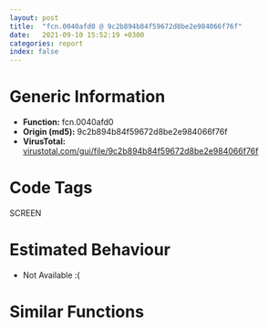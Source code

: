 ```yaml
---
layout: post
title:  "fcn.0040afd0 @ 9c2b894b84f59672d8be2e984066f76f"
date:   2021-09-10 15:52:19 +0300
categories: report
index: false
---
```


# Generic Information
- **Function:** fcn.0040afd0
- **Origin (md5):** 9c2b894b84f59672d8be2e984066f76f
- **VirusTotal:** [virustotal.com/gui/file/9c2b894b84f59672d8be2e984066f76f][virustotal_ref]

# Code Tags
<span class="tag" id="SCREEN">SCREEN</span>


# Estimated Behaviour
<ul><li class="bhv-desc" id="na">Not Available :(</li></ul>

# Similar Functions
<script type="text/javascript" src="https://www.gstatic.com/charts/loader.js"></script>
<script type="text/javascript">

    google.charts.load('current', {'packages':['corechart']});
    google.charts.setOnLoadCallback(drawChart);

    function drawChart() {
    var data = new google.visualization.DataTable();
        data.addColumn('number', 'X');
        data.addColumn('number', 'Y');
        data.addColumn({type: 'string', role: 'tooltip', 'p': {'html': true}});
        data.addColumn({'type': 'string', 'role': 'style'});
        
        data.addRows([
    [0, 0, '<b><a href="/report/fcn.0040afd0@9c2b894b84f59672d8be2e984066f76f">fcn.0040afd0</a><br>@9c2b894b84f59672d8be2e984066f76f</b><br>', 'point { fill-color: #e0440e; }'],

        ]);

    var options = {
        title: 'Similarity Plot',
        legend: 'none',
        colors: ['#dedbd9', '#e6693e', '#ec8f6e', '#f3b49f', '#f6c7b6'],
        tooltip: {isHtml: true, trigger: 'both'},
        explorer: {
        actions: ["dragToZoom", "rightClickToReset"],
        },
        chartArea: {
        width: '80%',
        height: '80%'
        },
        width: '100%',
        height: '100%'
    };

    var chart = new google.visualization.ScatterChart(document.getElementById('chart_div'));

    chart.draw(data, options);
    }
    
</script>


<div id="chart_div" style="width: 100%px; height: 100%;"></div>

# Disassembled Code
{% highlight nasm %}

push ebp
mov ebp, esp
push 0xffffffffffffffff
push 0x575540
mov eax, dword
push eax
sub esp, 0x50
mov eax, dword[0x5d9004]
xor eax, ebp
mov dword[ebp-0x10], eax
push esi
push edi
push eax
lea eax, [ebp-0xc]
mov dword
mov edi, ecx
mov dword[ebp-0x58], edi
mov dword[ebp-4], 0
lea ecx, [ebp-0x14]
push 0x5b8294
mov dword[ebp-0x14], 0
call fcn.00404510
mov byte[ebp-4], 1
lea ecx, [ebp-0x24]
push 0x5b8294
mov dword[ebp-0x24], 0
call fcn.00404510
mov byte[ebp-4], 2
mov edx, 0x5b8be4
mov eax, dword[ebp+8]
mov ecx, eax
mov si, word[ecx]
cmp si, word[edx]
jne off.b150
test si, si
je off.b146
mov si, word[ecx+2]
cmp si, word[edx+2]
jne off.b150
add ecx, 4
add edx, 4
test si, si
jne off.b112
xor ecx, ecx
jmp off.b155
sbb ecx, ecx
or ecx, 1
test ecx, ecx
sete cl
or esi, 0xffffffff
test cl, cl
je off.b187
push 0x13
push 0x5b8d40
lea ecx, [ebp-0x14]
call fcn.004092f0
jmp off.b988
mov ecx, str.del_over
mov dx, word[eax]
cmp dx, word[ecx]
jne off.b230
test dx, dx
je off.b226
mov dx, word[eax+2]
cmp dx, word[ecx+2]
jne off.b230
add eax, 4
add ecx, 4
test dx, dx
jne off.b192
xor eax, eax
jmp off.b235
sbb eax, eax
or eax, 1
test eax, eax
sete al
test al, al
je off.b264
push 0x28
push 0x5b8d68
lea ecx, [ebp-0x14]
call fcn.004092f0
jmp off.b988
lea eax, [ebp+8]
push str.conn
push eax
call fcn.00405f30
add esp, 8
test al, al
je off.b305
push 0x14
push 0x5b8dbc
lea ecx, [ebp-0x14]
call fcn.004092f0
jmp off.b988
lea eax, [ebp+8]
push str.conn_over
push eax
call fcn.00405f30
add esp, 8
test al, al
je off.b344
push 0x5b8de8
lea ecx, [ebp-0x14]
call fcn.00409140
jmp off.b988
push 1
lea ecx, [edi+0x210]
call fcn.0041bf0a
xorps xmm0, xmm0
mov dword[ebp-0x28], 0
lea ecx, [ebp-0x38]
movups xmmword[ebp-0x38], xmm0
call fcn.0042ecf9
push ecx
mov byte[ebp-4], 3
mov ecx, esp
mov dword[ebp-0x4c], esp
xor edi, edi
push str.ENC_DOCUMENTS_YN
mov dword[ebp-0x20], edi
call fcn.00404510
push ecx
mov ecx, esp
mov byte[ebp-4], 4
push str.MALWARE_OPTION
call fcn.00404510
lea ecx, [ebp-0x20]
mov byte[ebp-4], 3
call fcn.00406b30
lea eax, [ebp-0x20]
mov byte[ebp-4], 5
push 0x5b8294
push eax
mov dword[ebp-0x54], 1
call fcn.00405f30
add esp, 0x10
test al, al
jne off.b482
mov edx, 0x5b8e48
lea ecx, [ebp-0x20]
call fcn.00405a30
test al, al
je off.b489
mov dword[ebp-0x54], 0
push ecx
mov ecx, esp
mov dword[ebp-0x4c], esp
push str.ENC_DESKTOP_YN
mov dword[ebp-0x1c], 0
call fcn.00404510
push ecx
mov ecx, esp
mov byte[ebp-4], 6
push str.MALWARE_OPTION
call fcn.00404510
lea ecx, [ebp-0x1c]
mov byte[ebp-4], 5
call fcn.00406b30
lea eax, [ebp-0x1c]
mov byte[ebp-4], 7
push 0x5b8294
push eax
mov dword[ebp-0x50], 1
call fcn.00405f30
add esp, 0x10
test al, al
jne off.b590
mov edx, 0x5b8e48
lea ecx, [ebp-0x1c]
call fcn.00405a30
test al, al
je off.b597
mov dword[ebp-0x50], 0
push ecx
mov ecx, esp
mov dword[ebp-0x4c], esp
push str.ENC_DOWNLOAD_YN
mov dword[ebp-0x18], 0
call fcn.00404510
push ecx
mov ecx, esp
mov byte[ebp-4], 8
push str.MALWARE_OPTION
call fcn.00404510
lea ecx, [ebp-0x18]
mov byte[ebp-4], 7
call fcn.00406b30
lea eax, [ebp-0x18]
mov byte[ebp-4], 9
push 0x5b8294
push eax
mov dword[ebp-0x4c], 1
call fcn.00405f30
add esp, 0x10
test al, al
jne off.b698
mov edx, 0x5b8e48
lea ecx, [ebp-0x18]
call fcn.00405a30
test al, al
je off.b705
mov dword[ebp-0x4c], 0
cmp dword[ebp-0x54], 1
jne off.b732
push 0x5b8e4c
push dword[ebp-0x30]
lea ecx, [ebp-0x38]
call fcn.0042f017
mov edi, 1
cmp dword[ebp-0x50], 1
jne off.b755
push 0x5b8e54
push dword[ebp-0x30]
lea ecx, [ebp-0x38]
call fcn.0042f017
inc edi
cmp dword[ebp-0x4c], 1
jne off.b778
push 0x5b8e60
push dword[ebp-0x30]
lea ecx, [ebp-0x38]
call fcn.0042f017
inc edi
lea ecx, [ebp-0x14]
test edi, edi
je off.b873
push 0x5b8e6c
call fcn.00405be0
xor esi, esi
test edi, edi
je off.b850
test esi, esi
js off.b868
cmp esi, dword[ebp-0x30]
jge off.b868
mov eax, dword[ebp-0x34]
lea ecx, [ebp-0x14]
mov eax, dword[eax+esi*4]
push dword[eax-0xc]
push eax
call fcn.004092f0
inc esi
cmp esi, edi
je off.b850
push 0x5b8e70
lea ecx, [ebp-0x14]
call fcn.0040b710
cmp esi, edi
jl off.b801
push 0x5b8e78
lea ecx, [ebp-0x14]
call fcn.0040b710
or esi, 0xffffffff
jmp off.b883
call fcn.0040f785
push 0x5b8ef0
call fcn.004044c0
mov byte[ebp-4], 7
mov eax, esi
mov edx, dword[ebp-0x18]
add edx, 0xfffffff0
lock xadd
dec eax
test eax, eax
jg off.b913
mov ecx, dword[edx]
push edx
mov eax, dword[ecx]
call dword[eax+4]
mov byte[ebp-4], 5
mov eax, esi
mov edx, dword[ebp-0x1c]
add edx, 0xfffffff0
lock xadd
dec eax
test eax, eax
jg off.b943
mov ecx, dword[edx]
push edx
mov eax, dword[ecx]
call dword[eax+4]
mov byte[ebp-4], 3
mov eax, esi
mov edx, dword[ebp-0x20]
add edx, 0xfffffff0
lock xadd
dec eax
test eax, eax
jg off.b973
mov ecx, dword[edx]
push edx
mov eax, dword[ecx]
call dword[eax+4]
lea ecx, [ebp-0x38]
mov byte[ebp-4], 2
call fcn.0042ed10
mov edi, dword[ebp-0x58]
push dword[ebp-0x14]
lea ecx, [edi+0x190]
call fcn.0041beb9
xorps xmm0, xmm0
mov ecx, edi
push 0x3eb
movups xmmword[ebp-0x48], xmm0
call fcn.0041b4cc
lea ecx, [ebp-0x48]
push ecx
push dword[eax+0x20]
call dword[sym.imp.USER32.dll_GetWindowRect]
lea eax, [ebp-0x48]
mov ecx, edi
push eax
call fcn.0041288e
push 1
lea eax, [ebp-0x48]
push eax
push dword[edi+0x20]
call dword[sym.imp.USER32.dll_InvalidateRect]
mov byte[ebp-4], 1
mov eax, esi
mov edx, dword[ebp-0x24]
add edx, 0xfffffff0
lock xadd
dec eax
test eax, eax
jg off.b1090
mov ecx, dword[edx]
push edx
mov eax, dword[ecx]
call dword[eax+4]
mov byte[ebp-4], 0
mov eax, esi
mov edx, dword[ebp-0x14]
add edx, 0xfffffff0
lock xadd
dec eax
test eax, eax
jg off.b1120
mov ecx, dword[edx]
push edx
mov eax, dword[ecx]
call dword[eax+4]
mov dword[ebp-4], 0xffffffff
mov edx, dword[ebp+8]
add edx, 0xfffffff0
lock xadd
dec esi
test esi, esi
jg off.b1151
mov ecx, dword[edx]
push edx
mov eax, dword[ecx]
call dword[eax+4]
mov ecx, dword[ebp-0xc]
mov dword
pop ecx
pop edi
pop esi
mov ecx, dword[ebp-0x10]
xor ecx, ebp
call fcn.00553199
mov esp, ebp
pop ebp
ret 4

{% endhighlight %}

[virustotal_ref]: https://www.virustotal.com/gui/file/9c2b894b84f59672d8be2e984066f76f